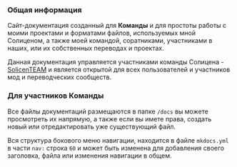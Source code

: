 ### Общая информация
Сайт-документация созданный для **Команды** и для простоты работы с моими проектами и форматами файлов, используемых мной Солиценом, а также моей командой, соратниками, участниками в наших, или их собственных переводах и проектах.

Данная документация управляется участниками команды Солицена - [SolicenTEAM](https://github.com/SolicenTEAM) и является открытой для всех пользователей и участников мод и переводческих сообществ.


### Для участников Команды
Все файлы документаций размещаются в папке `/docs` вы можете просмотреть их напрямую, а также если вы имете права, создать новый или отредактировать уже существующий файл.

Вся структура бокового меню навигации, находится в файле `mkdocs.yml` в части `nav:` строка `60` и может быть изменена для добавления своего заголовка, файла или изменения навигации в общем.   